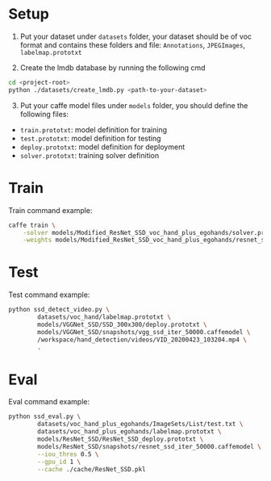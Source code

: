 # Setup
1. Put your dataset under `datasets` folder, your dataset should be of voc format and contains these folders and file: `Annotations`, `JPEGImages`, `labelmap.prototxt`

2. Create the lmdb database by running the following cmd
```bash
cd <project-root>
python ./datasets/create_lmdb.py <path-to-your-dataset>
```

3. Put your caffe model files under `models` folder, you should define the following files:
- `train.prototxt`: model definition for training
- `test.prototxt`: model definition for testing
- `deploy.prototxt`: model definition for deployment
- `solver.prototxt`: training solver definition



# Train
Train command example:
```bash
caffe train \
    -solver models/Modified_ResNet_SSD_voc_hand_plus_egohands/solver.prototxt \
    -weights models/Modified_ResNet_SSD_voc_hand_plus_egohands/resnet_ssd_iter_5000.caffemodel
```



# Test
Test command example:
```bash
python ssd_detect_video.py \
        datasets/voc_hand/labelmap.prototxt \
        models/VGGNet_SSD/SSD_300x300/deploy.prototxt \
        models/VGGNet_SSD/snapshots/vgg_ssd_iter_50000.caffemodel \
        /workspace/hand_detection/videos/VID_20200423_103204.mp4 \
        .
```




# Eval
Eval command example:
```bash
python ssd_eval.py \
        datasets/voc_hand_plus_egohands/ImageSets/List/test.txt \
        datasets/voc_hand_plus_egohands/labelmap.prototxt \
        models/ResNet_SSD/ResNet_SSD_deploy.prototxt \
        models/ResNet_SSD/snapshots/resnet_ssd_iter_50000.caffemodel \
        --iou_thres 0.5 \
        --gpu_id 1 \
        --cache ./cache/ResNet_SSD.pkl
```